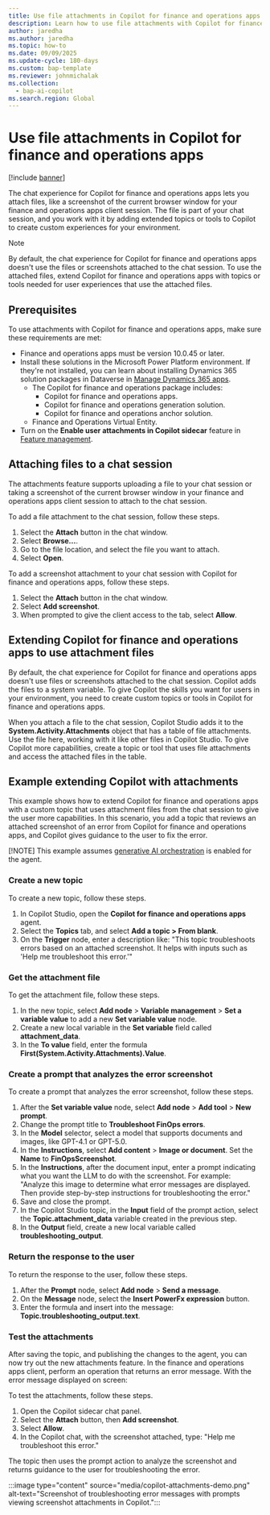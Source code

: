 ```yaml
---
title: Use file attachments in Copilot for finance and operations apps
description: Learn how to use file attachments with Copilot for finance and operations apps
author: jaredha
ms.author: jaredha
ms.topic: how-to
ms.date: 09/09/2025
ms.update-cycle: 180-days
ms.custom: bap-template
ms.reviewer: johnmichalak
ms.collection:
  - bap-ai-copilot
ms.search.region: Global
---
```


# Use file attachments in Copilot for finance and operations apps

[!include [banner](../includes/banner.md)]

The chat experience for Copilot for finance and operations apps lets you attach files, like a screenshot of the current browser window for your finance and operations apps client session. The file is part of your chat session, and you work with it by adding extended topics or tools to Copilot to create custom experiences for your environment.

> [!NOTE]
> By default, the chat experience for Copilot for finance and operations apps doesn't use the files or screenshots attached to the chat session. To use the attached files, extend Copilot for finance and operations apps with topics or tools needed for user experiences that use the attached files.

## Prerequisites

To use attachments with Copilot for finance and operations apps, make sure these requirements are met:
- Finance and operations apps must be version 10.0.45 or later.
- Install these solutions in the Microsoft Power Platform environment. If they're not installed, you can learn about installing Dynamics 365 solution packages in Dataverse in [Manage Dynamics 365 apps](/power-platform/admin/manage-apps).
  - The Copilot for finance and operations package includes:
    - Copilot for finance and operations apps.
    - Copilot for finance and operations generation solution.
    - Copilot for finance and operations anchor solution.
  - Finance and Operations Virtual Entity.
- Turn on the **Enable user attachments in Copilot sidecar** feature in [Feature management](../../fin-ops/get-started/feature-management/feature-management-overview.md).

## Attaching files to a chat session

The attachments feature supports uploading a file to your chat session or taking a screenshot of the current browser window in your finance and operations apps client session to attach to the chat session.

To add a file attachment to the chat session, follow these steps.

1. Select the **Attach** button in the chat window.
1. Select **Browse...**.
1. Go to the file location, and select the file you want to attach.
1. Select **Open**.

To add a screenshot attachment to your chat session with Copilot for finance and operations apps, follow these steps.

1. Select the **Attach** button in the chat window.
1. Select **Add screenshot**.
1. When prompted to give the client access to the tab, select **Allow**.

## Extending Copilot for finance and operations apps to use attachment files

By default, the chat experience for Copilot for finance and operations apps doesn't use files or screenshots attached to the chat session. Copilot adds the files to a system variable. To give Copilot the skills you want for users in your environment, you need to create custom topics or tools in Copilot for finance and operations apps.

When you attach a file to the chat session, Copilot Studio adds it to the **System.Activity.Attachments** object that has a table of file attachments. Use the file here, working with it like other files in Copilot Studio. To give Copilot more capabilities, create a topic or tool that uses file attachments and access the attached files in the table.

## Example extending Copilot with attachments

This example shows how to extend Copilot for finance and operations apps with a custom topic that uses attachment files from the chat session to give the user more capabilities. In this scenario, you add a topic that reviews an attached screenshot of an error from Copilot for finance and operations apps, and Copilot gives guidance to the user to fix the error.

[!NOTE] This example assumes [generative AI orchestration](/microsoft-copilot-studio/advanced-generative-actions) is enabled for the agent.

### Create a new topic

To create a new topic, follow these steps.

1. In Copilot Studio, open the **Copilot for finance and operations apps** agent.
1. Select the **Topics** tab, and select **Add a topic \> From blank**.
1. On the **Trigger** node, enter a description like: "This topic troubleshoots errors based on an attached screenshot. It helps with inputs such as 'Help me troubleshoot this error.'"

### Get the attachment file

To get the attachment file, follow these steps.

1. In the new topic, select **Add node** \> **Variable management** \> **Set a variable value** to add a new **Set variable value** node.
1. Create a new local variable in the **Set variable** field called **attachment_data**.
1. In the **To value** field, enter the formula **First(System.Activity.Attachments).Value**.

### Create a prompt that analyzes the error screenshot

To create a prompt that analyzes the error screenshot, follow these steps.

1. After the **Set variable value** node, select **Add node** \> **Add tool** \> **New prompt**.
1. Change the prompt title to **Troubleshoot FinOps errors**.
1. In the **Model** selector, select a model that supports documents and images, like GPT-4.1 or GPT-5.0.
1. In the **Instructions**, select **Add content** \> **Image or document**. Set the **Name** to **FinOpsScreenshot**.
1. In the **Instructions**, after the document input, enter a prompt indicating what you want the LLM to do with the screenshot. For example: "Analyze this image to determine what error messages are displayed. Then provide step-by-step instructions for troubleshooting the error."
1. Save and close the prompt.
1. In the Copilot Studio topic, in the **Input** field of the prompt action, select the **Topic.attachment_data** variable created in the previous step.
1. In the **Output** field, create a new local variable called **troubleshooting_output**.

### Return the response to the user

To return the response to the user, follow these steps.

1. After the **Prompt** node, select **Add node** \> **Send a message**.
1. On the **Message** node, select the **Insert PowerFx expression** button.
1. Enter the formula and insert into the message: **Topic.troubleshooting_output.text**.

### Test the attachments

After saving the topic, and publishing the changes to the agent, you can now try out the new attachments feature. In the finance and operations apps client, perform an operation that returns an error message. With the error message displayed on screen:

To test the attachments, follow these steps.

1. Open the Copilot sidecar chat panel.
1. Select the **Attach** button, then **Add screenshot**.
1. Select **Allow**.
1. In the Copilot chat, with the screenshot attached, type: "Help me troubleshoot this error."

The topic then uses the prompt action to analyze the screenshot and returns guidance to the user for troubleshooting the error.

:::image type="content" source="media/copilot-attachments-demo.png" alt-text="Screenshot of troubleshooting error messages with prompts viewing screenshot attachments in Copilot.":::
